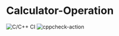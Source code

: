 # Calculator-Operation
![C/C++ CI](https://github.com/99002607/Calculator-Operation/workflows/C/C++%20CI/badge.svg)
![cppcheck-action](https://github.com/99002607/Calculator-Operation/workflows/cppcheck-action/badge.svg)
